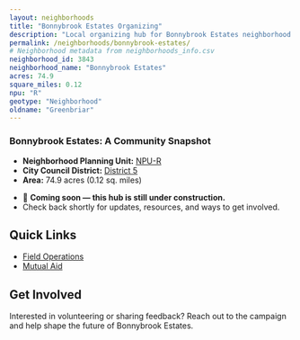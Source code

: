 ```yaml
---
layout: neighborhoods
title: "Bonnybrook Estates Organizing"
description: "Local organizing hub for Bonnybrook Estates neighborhood. Connect with field operations, mutual aid, and community organizing efforts."
permalink: /neighborhoods/bonnybrook-estates/
# Neighborhood metadata from neighborhoods_info.csv
neighborhood_id: 3843
neighborhood_name: "Bonnybrook Estates"
acres: 74.9
square_miles: 0.12
npu: "R"
geotype: "Neighborhood"
oldname: "Greenbriar"
---
```


### **Bonnybrook Estates: A Community Snapshot**

  * **Neighborhood Planning Unit:** [NPU-R](https://www.atlantaga.gov/government/departments/city-planning/neighborhood-planning-units/neighborhood-and-npu-contacts)
  * **City Council District:** [District 5](https://citycouncil.atlantaga.gov/council-members)
  * **Area:** 74.9 acres (0.12 sq. miles)

- 🚧 **Coming soon — this hub is still under construction.**
- Check back shortly for updates, resources, and ways to get involved.

## Quick Links

- [Field Operations](./field-ops/)
- [Mutual Aid](./mutual-aid/)

## Get Involved

Interested in volunteering or sharing feedback? Reach out to the campaign and help shape the future of Bonnybrook Estates.
